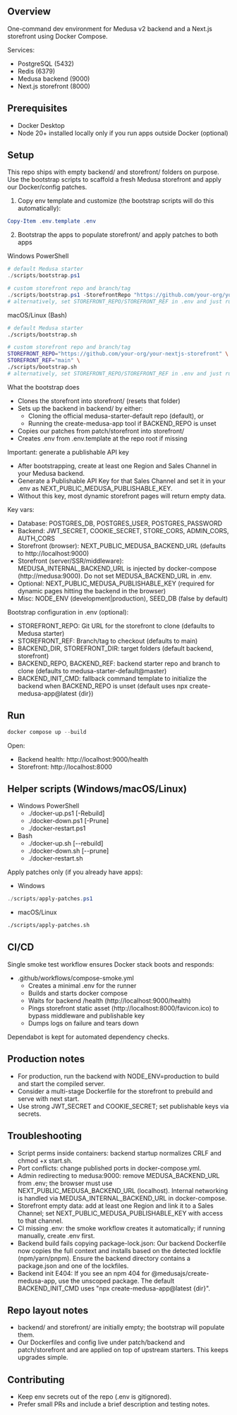 ## Overview

One-command dev environment for Medusa v2 backend and a Next.js storefront using Docker Compose.

Services:
- PostgreSQL (5432)
- Redis (6379)
- Medusa backend (9000)
- Next.js storefront (8000)

## Prerequisites
- Docker Desktop
- Node 20+ installed locally only if you run apps outside Docker (optional)

## Setup
This repo ships with empty backend/ and storefront/ folders on purpose. Use the bootstrap scripts to scaffold a fresh Medusa storefront and apply our Docker/config patches.

1) Copy env template and customize (the bootstrap scripts will do this automatically):
```powershell
Copy-Item .env.template .env
```

2) Bootstrap the apps to populate storefront/ and apply patches to both apps

Windows PowerShell
```powershell
# default Medusa starter
./scripts/bootstrap.ps1

# custom storefront repo and branch/tag
./scripts/bootstrap.ps1 -StorefrontRepo "https://github.com/your-org/your-nextjs-storefront" -StorefrontRef "main"
# alternatively, set STOREFRONT_REPO/STOREFRONT_REF in .env and just run ./scripts/bootstrap.ps1
```

macOS/Linux (Bash)
```bash
# default Medusa starter
./scripts/bootstrap.sh

# custom storefront repo and branch/tag
STOREFRONT_REPO="https://github.com/your-org/your-nextjs-storefront" \
STOREFRONT_REF="main" \
./scripts/bootstrap.sh
# alternatively, set STOREFRONT_REPO/STOREFRONT_REF in .env and just run ./scripts/bootstrap.sh
```

What the bootstrap does
- Clones the storefront into storefront/ (resets that folder)
- Sets up the backend in backend/ by either:
	- Cloning the official medusa-starter-default repo (default), or
	- Running the create-medusa-app tool if BACKEND_REPO is unset
- Copies our patches from patch/storefront into storefront/
- Creates .env from .env.template at the repo root if missing

Important: generate a publishable API key
- After bootstrapping, create at least one Region and Sales Channel in your Medusa backend.
- Generate a Publishable API Key for that Sales Channel and set it in your .env as NEXT_PUBLIC_MEDUSA_PUBLISHABLE_KEY.
- Without this key, most dynamic storefront pages will return empty data.

Key vars:
- Database: POSTGRES_DB, POSTGRES_USER, POSTGRES_PASSWORD
- Backend: JWT_SECRET, COOKIE_SECRET, STORE_CORS, ADMIN_CORS, AUTH_CORS
- Storefront (browser): NEXT_PUBLIC_MEDUSA_BACKEND_URL (defaults to http://localhost:9000)
- Storefront (server/SSR/middleware): MEDUSA_INTERNAL_BACKEND_URL is injected by docker-compose (http://medusa:9000). Do not set MEDUSA_BACKEND_URL in .env.
- Optional: NEXT_PUBLIC_MEDUSA_PUBLISHABLE_KEY (required for dynamic pages hitting the backend in the browser)
- Misc: NODE_ENV (development|production), SEED_DB (false by default)

Bootstrap configuration in .env (optional):
- STOREFRONT_REPO: Git URL for the storefront to clone (defaults to Medusa starter)
- STOREFRONT_REF: Branch/tag to checkout (defaults to main)
- BACKEND_DIR, STOREFRONT_DIR: target folders (default backend, storefront)
- BACKEND_REPO, BACKEND_REF: backend starter repo and branch to clone (defaults to medusa-starter-default@master)
- BACKEND_INIT_CMD: fallback command template to initialize the backend when BACKEND_REPO is unset (default uses npx create-medusa-app@latest {dir})

## Run
```powershell
docker compose up --build
```

Open:
- Backend health: http://localhost:9000/health
- Storefront: http://localhost:8000

## Helper scripts (Windows/macOS/Linux)
- Windows PowerShell
	- ./docker-up.ps1 [-Rebuild]
	- ./docker-down.ps1 [-Prune]
	- ./docker-restart.ps1
- Bash
	- ./docker-up.sh [--rebuild]
	- ./docker-down.sh [--prune]
	- ./docker-restart.sh

Apply patches only (if you already have apps):

- Windows
```powershell
./scripts/apply-patches.ps1
```

- macOS/Linux
```bash
./scripts/apply-patches.sh
```

## CI/CD
Single smoke test workflow ensures Docker stack boots and responds:
- .github/workflows/compose-smoke.yml
	- Creates a minimal .env for the runner
	- Builds and starts docker compose
	- Waits for backend /health (http://localhost:9000/health)
	- Pings storefront static asset (http://localhost:8000/favicon.ico) to bypass middleware and publishable key
	- Dumps logs on failure and tears down

Dependabot is kept for automated dependency checks.

## Production notes
- For production, run the backend with NODE_ENV=production to build and start the compiled server.
- Consider a multi-stage Dockerfile for the storefront to prebuild and serve with next start.
- Use strong JWT_SECRET and COOKIE_SECRET; set publishable keys via secrets.

## Troubleshooting
- Script perms inside containers: backend startup normalizes CRLF and chmod +x start.sh.
- Port conflicts: change published ports in docker-compose.yml.
- Admin redirecting to medusa:9000: remove MEDUSA_BACKEND_URL from .env; the browser must use NEXT_PUBLIC_MEDUSA_BACKEND_URL (localhost). Internal networking is handled via MEDUSA_INTERNAL_BACKEND_URL in docker-compose.
- Storefront empty data: add at least one Region and link it to a Sales Channel; set NEXT_PUBLIC_MEDUSA_PUBLISHABLE_KEY with access to that channel.
- CI missing .env: the smoke workflow creates it automatically; if running manually, create .env first.
- Backend build fails copying package-lock.json: Our backend Dockerfile now copies the full context and installs based on the detected lockfile (npm/yarn/pnpm). Ensure the backend directory contains a package.json and one of the lockfiles.
- Backend init E404: If you see an npm 404 for @medusajs/create-medusa-app, use the unscoped package. The default BACKEND_INIT_CMD uses "npx create-medusa-app@latest {dir}".

## Repo layout notes
- backend/ and storefront/ are initially empty; the bootstrap will populate them.
- Our Dockerfiles and config live under patch/backend and patch/storefront and are applied on top of upstream starters. This keeps upgrades simple.

## Contributing
- Keep env secrets out of the repo (.env is gitignored).
- Prefer small PRs and include a brief description and testing notes.

